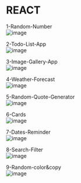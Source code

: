 # REACT
1-Random-Number
<br />
![image](https://user-images.githubusercontent.com/109859611/206564160-85c3a094-b6a1-49e2-a433-465624a9a6bc.png)
<br />

2-Todo-List-App
<br />
![image](https://user-images.githubusercontent.com/109859611/206780790-14925250-af85-45dd-9edc-4f2431e79301.png)
<br />

3-Image-Gallery-App
<br />
![image](https://user-images.githubusercontent.com/109859611/207147625-0e2ee71d-cdc8-47ab-bf48-8be2efc679cf.png)
<br />

4-Weather-Forecast
<br />
![image](https://user-images.githubusercontent.com/109859611/207711160-a7844ad5-f8ad-4378-b36f-ddd16de8ac33.png)
<br />

5-Random-Quote-Generator
<br />
![image](https://user-images.githubusercontent.com/109859611/208140692-f69798ce-493a-4e45-a76b-0d79b13d5b25.png)
<br />

6-Cards
<br />
![image](https://user-images.githubusercontent.com/109859611/218560428-45ddf831-8d83-475c-92f7-a6e0e4813104.png)
<br />

7-Dates-Reminder
<br />
![image](https://user-images.githubusercontent.com/109859611/218697830-482fcf22-8920-4cad-b1e8-4c565fca7a48.png)
<br />

8-Search-Filter
<br />
![image](https://user-images.githubusercontent.com/109859611/219092770-d21bb97d-f668-4ce6-8679-7f427a2760ad.png)
<br />

9-Random-color&copy
<br />
![image](https://user-images.githubusercontent.com/109859611/219480616-bf4d3b45-fc8a-4c3e-b2c3-ada791b0f04b.png)
<br />
